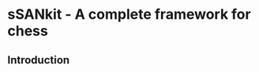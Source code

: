 sSANkit - A complete framework for chess
========================================

Introduction
------------